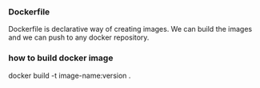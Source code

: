 ### Dockerfile

Dockerfile is declarative way of creating images.
We can build the images and we can push to any docker repository.

### how to build docker image

docker build -t image-name:version .